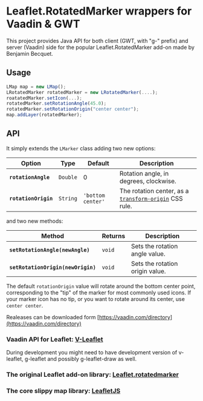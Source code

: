 # Leaflet.RotatedMarker wrappers for Vaadin & GWT

This project provides Java API for both client (GWT, with "g-" prefix) and server (Vaadin) side for the popular Leaflet.RotatedMarker add-on made by Benjamin Becquet.


Usage
---

```js
LMap map = new LMap();
LRotatedMarker rotatedMarker = new LRotatedMarker(....);
roatatedMarker.setIcon(...);
rotatedMarker.setRotationAngle(45.0);
rotatedMarker.setRotationOrigin("center center");
map.addLayer(rotatedMarker);
```


API
---

It simply extends the `LMarker` class adding two new options:

Option | Type | Default | Description  
-------|------|---------|------------
**`rotationAngle`** | `Double` | 0 | Rotation angle, in degrees, clockwise.
**`rotationOrigin`** | `String` | `'bottom center'` | The rotation center, as a [`transform-origin`](https://developer.mozilla.org/en-US/docs/Web/CSS/transform-origin) CSS rule.

and two new methods:

Method | Returns | Description
-------|---------|------------
**`setRotationAngle(newAngle)`** | `void` | Sets the rotation angle value.
**`setRotationOrigin(newOrigin)`** | `void` | Sets the rotation origin value.

The default `rotationOrigin` value will rotate around the bottom center point, corresponding to the "tip" of the marker for most commonly used icons. If your marker icon has no tip, or you want to rotate around its center, use `center center`.


Realeases can be downloaded form [https://vaadin.com/directory](https://vaadin.com/directory)

### Vaadin API for Leaflet: [V-Leaflet](https://github.com/mstahv/v-leaflet)

During development you might need to have development version of v-leaflet, g-leaflet and possibly g-leaflet-draw as well.

### The original Leaflet add-on library: [ Leaflet.rotatedmarker](https://github.com/bbecquet/Leaflet.RotatedMarker)

### The core slippy map library: [LeafletJS](http://leafletjs.com)


